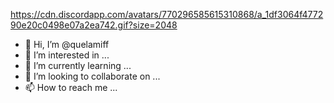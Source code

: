 https://cdn.discordapp.com/avatars/770296585615310868/a_1df3064f477290e20c0498e07a2ea742.gif?size=2048

- 👋 Hi, I’m @quelamiff
- 👀 I’m interested in ...
- 🌱 I’m currently learning ...
- 💞️ I’m looking to collaborate on ...
- 📫 How to reach me ...

<!---
quelamiff/quelamiff is a ✨ special ✨ repository because its `README.md` (this file) appears on your GitHub profile.
You can click the Preview link to take a look at your changes.
--->
